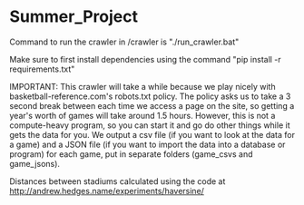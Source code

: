 # Summer_Project

Command to run the crawler in /crawler is "./run_crawler.bat"

Make sure to first install dependencies using the command "pip install -r requirements.txt"

IMPORTANT: This crawler will take a while because we play nicely with basketball-reference.com's robots.txt policy. The policy asks us to take a 3 second break between each time we access a page on the site, so getting a year's worth of games will take around 1.5 hours. However, this is not a compute-heavy program, so you can start it and go do other things while it gets the data for you. We output a csv file (if you want to look at the data for a game) and a JSON file (if you want to import the data into a database or program) for each game, put in separate folders (game_csvs and game_jsons).

Distances between stadiums calculated using the code at http://andrew.hedges.name/experiments/haversine/
